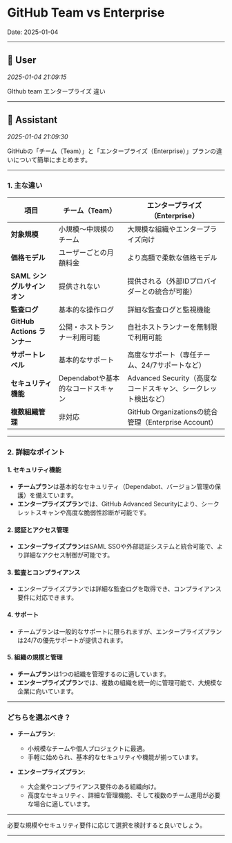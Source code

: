 # GitHub Team vs Enterprise

Date: 2025-01-04

---

## 👤 User
*2025-01-04 21:09:15*

GIthub team エンタープライズ 違い

---

## 🤖 Assistant
*2025-01-04 21:09:30*

GitHubの「チーム（Team）」と「エンタープライズ（Enterprise）」プランの違いについて簡単にまとめます。

---

### **1. 主な違い**
| 項目                        | **チーム（Team）**                                      | **エンタープライズ（Enterprise）**                              |
|-----------------------------|------------------------------------------------------|----------------------------------------------------------------|
| **対象規模**                | 小規模～中規模のチーム                                 | 大規模な組織やエンタープライズ向け                              |
| **価格モデル**              | ユーザーごとの月額料金                                 | より高額で柔軟な価格モデル                                    |
| **SAML シングルサインオン** | 提供されない                                           | 提供される（外部IDプロバイダーとの統合が可能）                |
| **監査ログ**                | 基本的な操作ログ                                      | 詳細な監査ログと監視機能                                      |
| **GitHub Actions ランナー** | 公開・ホストランナー利用可能                           | 自社ホストランナーを無制限で利用可能                         |
| **サポートレベル**          | 基本的なサポート                                      | 高度なサポート（専任チーム、24/7サポートなど）                |
| **セキュリティ機能**        | Dependabotや基本的なコードスキャン                     | Advanced Security（高度なコードスキャン、シークレット検出など）|
| **複数組織管理**            | 非対応                                               | GitHub Organizationsの統合管理（Enterprise Account）         |

---

### **2. 詳細なポイント**

#### **1. セキュリティ機能**
- **チームプラン**は基本的なセキュリティ（Dependabot、バージョン管理の保護）を備えています。
- **エンタープライズプラン**では、GitHub Advanced Securityにより、シークレットスキャンや高度な脆弱性診断が可能です。

#### **2. 認証とアクセス管理**
- **エンタープライズプラン**はSAML SSOや外部認証システムと統合可能で、より詳細なアクセス制御が可能です。

#### **3. 監査とコンプライアンス**
- エンタープライズプランでは詳細な監査ログを取得でき、コンプライアンス要件に対応できます。

#### **4. サポート**
- チームプランは一般的なサポートに限られますが、エンタープライズプランは24/7の優先サポートが提供されます。

#### **5. 組織の規模と管理**
- **チームプラン**は1つの組織を管理するのに適しています。
- **エンタープライズプラン**では、複数の組織を統一的に管理可能で、大規模な企業に向いています。

---

### **どちらを選ぶべき？**
- **チームプラン**:
  - 小規模なチームや個人プロジェクトに最適。
  - 手軽に始められ、基本的なセキュリティや機能が揃っています。

- **エンタープライズプラン**:
  - 大企業やコンプライアンス要件のある組織向け。
  - 高度なセキュリティ、詳細な管理機能、そして複数のチーム運用が必要な場合に適しています。

--- 

必要な規模やセキュリティ要件に応じて選択を検討すると良いでしょう。

---

